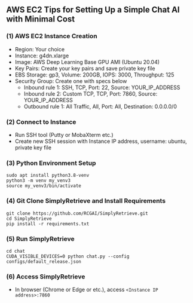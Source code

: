 ## AWS EC2 Tips for Setting Up a Simple Chat AI with Minimal Cost

### (1) AWS EC2 Instance Creation
- Region: Your choice
- Instance: g4dn.xlarge
- Image: AWS Deep Learning Base GPU AMI (Ubuntu 20.04)
- Key Pairs: Create your key pairs and save private key file
- EBS Storage: gp3, Volume: 200GB, IOPS: 3000, Throughput: 125
- Security Group: Create one with specs below
  - Inbound rule 1: SSH, TCP, Port: 22, Source: YOUR_IP_ADDRESS
  - Inbound rule 2: Custom TCP, TCP, Port: 7860, Source: YOUR_IP_ADDRESS
  - Outbound rule 1: All Traffic, All, Port: All, Destination: 0.0.0.0/0

### (2) Connect to Instance
- Run SSH tool (Putty or MobaXterm etc.)
- Create new SSH session with Instance IP address, username: ubuntu, private key file

### (3) Python Environment Setup
```
sudo apt install python3.8-venv
python3 -m venv my_venv3
source my_venv3/bin/activate
```

### (4) Git Clone SimplyRetrieve and Install Requirements
```
git clone https://github.com/RCGAI/SimplyRetrieve.git
cd SimplyRetrieve
pip install -r requirements.txt
```

### (5) Run SimplyRetrieve
```
cd chat
CUDA_VISIBLE_DEVICES=0 python chat.py --config configs/default_release.json
```

### (6) Access SimplyRetrieve
- In browser (Chrome or Edge or etc.), access `<Instance IP address>:7860`
